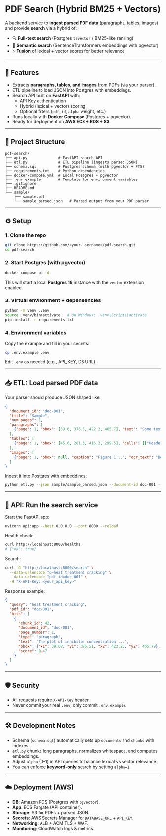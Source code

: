 # PDF Search (Hybrid BM25 + Vectors)

A backend service to **ingest parsed PDF data** (paragraphs, tables, images) and provide **search** via a hybrid of:

- 🔍 **Full-text search** (Postgres `tsvector` / BM25-like ranking)  
- 🤖 **Semantic search** (SentenceTransformers embeddings with pgvector)  
- ⚡ **Fusion** of lexical + vector scores for better relevance

---

## 🚀 Features

- Extracts **paragraphs, tables, and images** from PDFs (via your parser).
- ETL pipeline to load JSON into Postgres with embeddings.
- Search API built on **FastAPI** with:
  - API Key authentication
  - Hybrid (lexical + vector) scoring
  - Optional filters (`pdf_id`, `alpha` weight, etc.)
- Runs locally with **Docker Compose** (Postgres + pgvector).
- Ready for deployment on **AWS ECS + RDS + S3**.

---

## 📂 Project Structure

```
pdf-search/
├── api.py              # FastAPI search API
├── etl.py              # ETL pipeline (ingests parsed JSON)
├── schema.sql          # Postgres schema (with pgvector + FTS)
├── requirements.txt    # Python dependencies
├── docker-compose.yml  # Local Postgres + pgvector
├── .env.example        # Template for environment variables
├── .gitignore
├── README.md
└── sample/
    ├── sample.pdf
    └── sample_parsed.json   # Parsed output from your PDF parser
```

---

## ⚙️ Setup

### 1. Clone the repo
```bash
git clone https://github.com/<your-username>/pdf-search.git
cd pdf-search
```

### 2. Start Postgres (with pgvector)
```bash
docker compose up -d
```

This will start a local **Postgres 16** instance with the `vector` extension enabled.

### 3. Virtual environment + dependencies
```bash
python -m venv .venv
source .venv/bin/activate   # On Windows: .venv\Scripts\activate
pip install -r requirements.txt
```

### 4. Environment variables
Copy the example and fill in your secrets:
```bash
cp .env.example .env
```

Edit `.env` as needed (e.g., API_KEY, DB URL).

---

## 📥 ETL: Load parsed PDF data

Your parser should produce JSON shaped like:

```json
{
  "document_id": "doc-001",
  "title": "Sample",
  "num_pages": 1,
  "paragraphs": [
    {"page": 1, "bbox": [39.6, 376.5, 422.2, 465.7], "text": "Some text..."}
  ],
  "tables": [
    {"page": 1, "bbox": [45.6, 281.3, 416.2, 299.5], "cells": [["Header1","Header2"],["val1","val2"]]}
  ],
  "images": [
    {"page": 1, "bbox": null, "caption": "Figure 1...", "ocr_text": "Detected text"}
  ]
}
```

Ingest it into Postgres with embeddings:

```bash
python etl.py --json sample/sample_parsed.json --document-id doc-001 --title "Sample Document"
```

---

## 🔎 API: Run the search service

Start the FastAPI app:

```bash
uvicorn api:app --host 0.0.0.0 --port 8000 --reload
```

Health check:
```bash
curl http://localhost:8000/healthz
# {"ok": true}
```

Search:
```bash
curl -G "http://localhost:8000/search" \
  --data-urlencode "q=heat treatment cracking" \
  --data-urlencode "pdf_id=doc-001" \
  -H "X-API-Key: <your_api_key>"
```

Response example:
```json
{
  "query": "heat treatment cracking",
  "pdf_id": "doc-001",
  "hits": [
    {
      "chunk_id": 42,
      "document_id": "doc-001",
      "page_number": 1,
      "type": "paragraph",
      "text": "The plot of inhibitor concentration ...",
      "bbox": {"x1": 39.68, "y1": 376.51, "x2": 422.23, "y2": 465.79},
      "score": 0.47
    }
  ]
}
```

---

## 🛡️ Security

- All requests require `X-API-Key` header.
- Never commit your real `.env`; only commit `.env.example`.

---

## 🛠️ Development Notes

- Schema (`schema.sql`) automatically sets up `documents` and `chunks` with indexes.
- `etl.py` chunks long paragraphs, normalizes whitespace, and computes embeddings.
- Adjust `alpha` (0–1) in API queries to balance lexical vs vector relevance.
- You can enforce **keyword-only** search by setting `alpha=1`.

---

## ☁️ Deployment (AWS)

- **DB**: Amazon RDS (Postgres with `pgvector`).
- **App**: ECS Fargate (API container).
- **Storage**: S3 for PDFs + parsed JSON.
- **Secrets**: AWS Secrets Manager for `DATABASE_URL` + `API_KEY`.
- **Networking**: ALB + ACM TLS + WAF.
- **Monitoring**: CloudWatch logs & metrics.